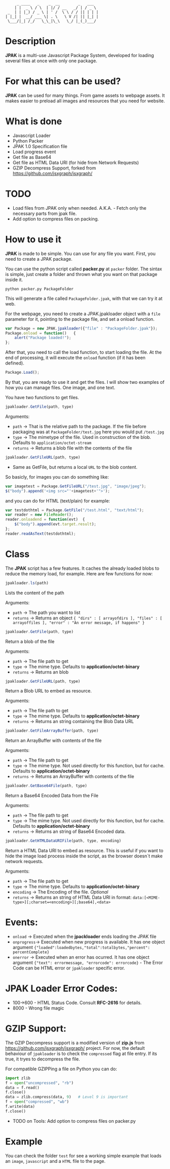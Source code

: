          _ ____   _    _  __        _   ___  
        | |  _ \ / \  | |/ / __   _/ | / _ \ 
     _  | | |_) / _ \ | ' /  \ \ / / || | | |
    | |_| |  __/ ___ \| . \   \ V /| || |_| |
     \___/|_| /_/   \_\_|\_\   \_/ |_(_)___/ 

Description
========

**JPAK** is a multi-use Javascript Package System, developed for loading several files at once with only one package.

For what this can be used?
========

**JPAK** can be used for many things. From game assets to webpage assets. It makes easier to preload all images and resources that you need for website.

What is done
========
*   Javascript Loader
*   Python Packer
*   JPAK 1.0 Specification file
*   Load progress event
*   Get file as Base64
*   Get file as HTML Data URI (for hide from Network Requests)
*   GZIP Decompress Support, forked from https://github.com/jsxgraph/jsxgraph/

TODO
========
*   Load files from JPAK only when needed. A.K.A. - Fetch only the necessary parts from jpak file.
*   Add option to compress files on packing.

How to use it
========

**JPAK** is made to be simple. You can use for any file you want. First, you need to create a JPAK package.

You can use the python script called **packer.py** at `packer` folder. The sintax is simple, just create a folder and thrown what you want on that package inside it.

```shellscript
python packer.py PackageFolder
```

This will generate a file called `PackageFolder.jpak`, with that we can try it at web.

For the webpage, you need to create a JPAK.jpakloader object with a `file` parameter for it, pointing to the package file, and set a onload function.
```javascript
var Package = new JPAK.jpakloader({"file" : "PackageFolder.jpak"});
Package.onload = function()   {
    alert("Package loaded!");
};
```

After that, you need to call the load function, to start loading the file. At the end of processing, it will execute the `onload` function (if it has been defined).

```javascript
Package.Load();
```

By that, you are ready to use it and get the files. I will show two examples of how you can manage files. One image, and one text.

You have two functions to get files.

```javascript
jpakloader.GetFile(path, type)
```
Arguments: 
*   `path`      -> That is the relative path to the package. If the file before packaging was at `PackageFolder/test.jpg` here you would put `/test.jpg`
*   `type`      -> The mimetype of the file. Used in construction of the blob. Defaults to `application/octet-stream`
*   `returns`   -> Returns a blob file with the contents of the file

```javascript
jpakloader.GetFileURL(path, type)
```
*   Same as GetFile, but returns a local `URL` to the blob content.

So basicly, for images you can do something like:

```javascript
var imagetest = Package.GetFileURL("/test.jpg", "image/jpeg"); 
$("body").append('<img src="'+imagetest+'">');
```

and you can do for HTML (text/plain) for example:

```javascript
var testdothtml = Package.GetFile("/test.html", "text/html");
var reader = new FileReader();
reader.onloadend = function(evt)  {
    $("body").append(evt.target.result);
};
reader.readAsText(testdothtml);
```


Class
========

The **JPAK** script has a few features. It caches the already loaded blobs to reduce the memory load, for example.
Here are few functions for now:

```javascript
jpakloader.ls(path)
```

Lists the content of the path

Arguments: 
*   `path`      -> The path you want to list
*   `returns`   -> Returns an object `{ "dirs" : [ arrayofdirs ], "files" : [ arrayoffiles ], "error" : "An error message, if happens" }`

```javascript
jpakloader.GetFile(path, type)
```

Return a blob of the file

Arguments: 
*   `path`      -> The file path to get
*   `type`      -> The mime type. Defaults to  **application/octet-binary**
*   `returns`   -> Returns an blob

```javascript
jpakloader.GetFileURL(path, type)
```

Return a Blob URL to embed as resource.

Arguments: 
*   `path`      -> The file path to get
*   `type`      -> The mime type. Defaults to  **application/octet-binary**
*   `returns`   -> Returns an string containing the Blob Data URL

```javascript
jpakloader.GetFileArrayBuffer(path, type)
```

Return an ArrayBuffer with contents of the file

Arguments: 
*   `path`      -> The file path to get
*   `type`      -> The mime type. Not used directly for this function, but for cache. Defaults to  **application/octet-binary**
*   `returns`   -> Returns an ArrayBuffer with contents of the file



```javascript
jpakloader.GetBase64File(path, type)
```

Return a Base64 Encoded Data from the File

Arguments: 
*   `path`      -> The file path to get
*   `type`      -> The mime type. Not used directly for this function, but for cache. Defaults to  **application/octet-binary**
*   `returns`   -> Returns an string of Base64 Encoded data.

```javascript
jpakloader.GetHTMLDataURIFile(path, type, encoding)
```

Return a HTML Data URI to embed as resource.
This is useful if you want to hide the image load process inside the script, as the browser doesn`t make network requests.

Arguments: 
*   `path`      -> The file path to get
*   `type`      -> The mime type. Defaults to  **application/octet-binary**
*   `encoding`  -> The Encoding of the file. *Optional*
*   `returns`   -> Returns an string of HTML Data URI in format: `data:[<MIME-type>][;charset=<encoding>][;base64],<data>`

Events:
========

*   `onload`    ->  Executed when the **jpackloader** ends loading the JPAK file
*   `onprogress`->  Executed when new progress is available. It has one object argument `{"loaded":loadedbytes,"total":totalbytes,"percent": percentComplete}`
*   `onerror`   ->  Executed when an error has ocurred.  It has one object argument `{"text": errormessage, "errorcode": errorcode}` - The Error Code can be HTML error or `jpakloader` specific error.

JPAK Loader Error Codes:
========

*   100->600    -   HTML Status Code. Consult **RFC-2616** for details.
*   8000        -   Wrong file magic


GZIP Support:
========

The GZIP Decompress support is a modified version of **zip.js** from https://github.com/jsxgraph/jsxgraph/ project. For now, the default behaviour of `jpakloader` is to check the `compressed` flag at file entry. If its true, it tryes to decompress the file. 

For compatible GZIPPing a file on Python you can do:
```python
import zlib
f = open("uncompressed", "rb")
data = f.read()
f.close()
data = zlib.compress(data, 9)   # Level 9 is important
f = open("compressed", "wb")
f.write(data)
f.close()
```

*   TODO on Tools: Add option to compress files on packer.py

Example
========

You can check the folder `test` for see a working simple example that loads an `image`, `javascript` and a `HTML` file to the page.

